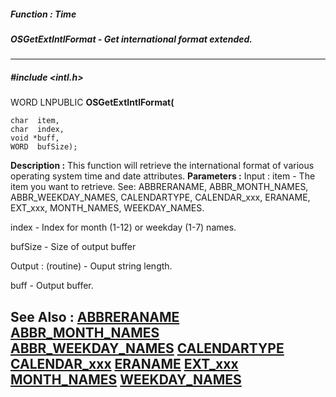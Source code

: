 ##### Function : Time
##### OSGetExtIntlFormat - Get international format extended.
---
##### #include <intl.h>
WORD LNPUBLIC **OSGetExtIntlFormat(**

	char  item,
	char  index,
	void *buff,
	WORD  bufSize);
**Description :**
This function will retrieve the international format of various operating 
system time and date attributes.
**Parameters :**
Input :
item  -  The item you want to retrieve.  See: ABBRERANAME, ABBR_MONTH_NAMES, ABBR_WEEKDAY_NAMES, CALENDARTYPE, CALENDAR_xxx, ERANAME, EXT_xxx, MONTH_NAMES, WEEKDAY_NAMES.

index  -  Index for month (1-12) or weekday (1-7) names.

bufSize  -  Size of output buffer

Output :
(routine)  -  Ouput string length.


buff  -  Output buffer.

**See Also :**
[ABBRERANAME](D:/md_files/ABBRERANAME.md)
[ABBR_MONTH_NAMES](D:/md_files/ABBR_MONTH_NAMES.md)
[ABBR_WEEKDAY_NAMES](D:/md_files/ABBR_WEEKDAY_NAMES.md)
[CALENDARTYPE](D:/md_files/CALENDARTYPE.md)
[CALENDAR_xxx](D:/md_files/CALENDAR_xxx.md)
[ERANAME](D:/md_files/ERANAME.md)
[EXT_xxx](D:/md_files/EXT_xxx.md)
[MONTH_NAMES](D:/md_files/MONTH_NAMES.md)
[WEEKDAY_NAMES](D:/md_files/WEEKDAY_NAMES.md)
---
